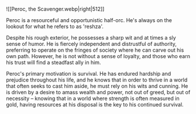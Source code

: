 ![[Peroc, the Scavenger.webp|right|512]]

Peroc is a resourceful and opportunistic half-orc. He's always on the lookout for what he refers to as 'reshza'.

Despite his rough exterior, he possesses a sharp wit and at times a sly sense of humor. He is fiercely independent and distrustful of authority, preferring to operate on the fringes of society where he can carve out his own path. However, he is not without a sense of loyalty, and those who earn his trust will find a steadfast ally in him.

Peroc's primary motivation is survival. He has endured hardship and prejudice throughout his life, and he knows that in order to thrive in a world that often seeks to cast him aside, he must rely on his wits and cunning. He is driven by a desire to amass wealth and power, not out of greed, but out of necessity – knowing that in a world where strength is often measured in gold, having resources at his disposal is the key to his continued survival.